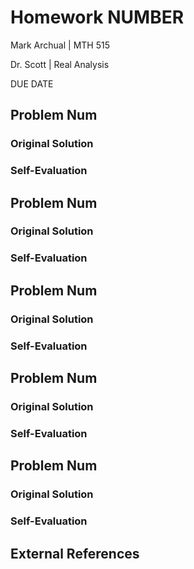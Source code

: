 # Homework NUMBER

Mark Archual | MTH 515

Dr. Scott | Real Analysis

DUE DATE

## Problem Num

### Original Solution

### Self-Evaluation

## Problem Num

### Original Solution

### Self-Evaluation

## Problem Num

### Original Solution

### Self-Evaluation

## Problem Num

### Original Solution

### Self-Evaluation

## Problem Num

### Original Solution

### Self-Evaluation

## External References

